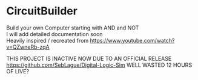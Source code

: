 # CircuitBuilder
Build your own Computer starting with AND and NOT  
I will add detailed documentation soon  
Heavily inspired / recreated from https://www.youtube.com/watch?v=QZwneRb-zqA  

THIS PROJECT IS INACTIVE NOW DUE TO AN OFFICIAL RELEASE https://github.com/SebLague/Digital-Logic-Sim
WELL WASTED 12 HOURS OF LIVE?
